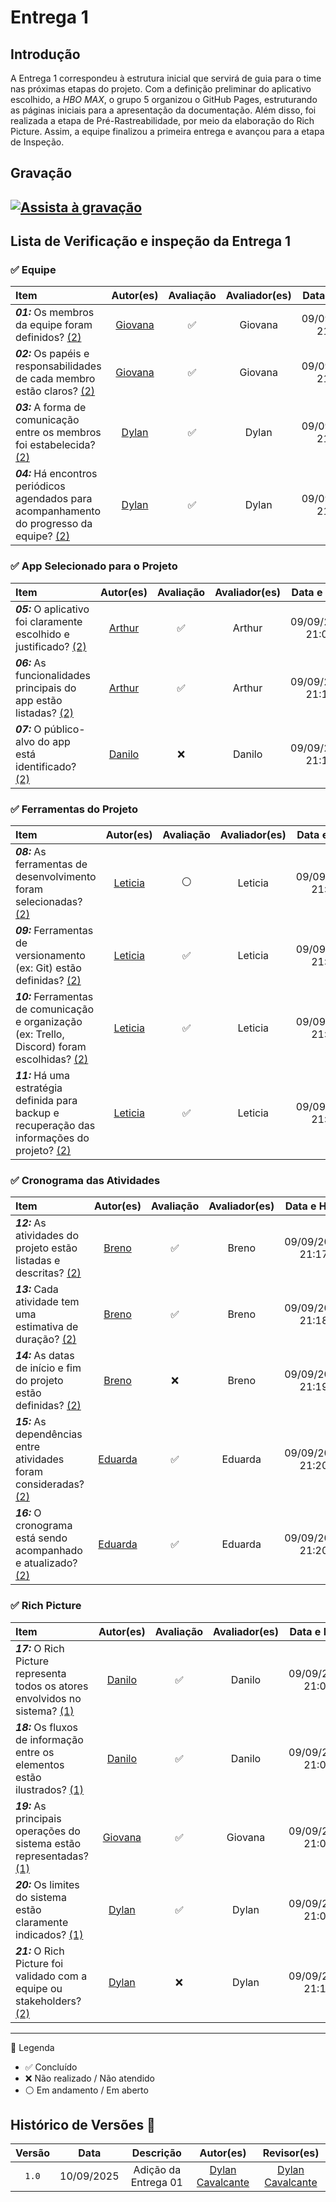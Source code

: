 # Entrega 1

## Introdução

A Entrega 1 correspondeu à estrutura inicial que servirá de guia para o time nas próximas etapas do projeto. Com a definição preliminar do aplicativo escolhido, a *HBO MAX*, o grupo 5 organizou o GitHub Pages, estruturando as páginas iniciais para a apresentação da documentação. Além disso, foi realizada a etapa de Pré-Rastreabilidade, por meio da elaboração do Rich Picture. Assim, a equipe finalizou a primeira entrega e avançou para a etapa de Inspeção.

## Gravação

[![Assista à gravação](https://img.youtube.com/vi/ukdPft-PSpA/0.jpg)](https://youtu.be/ukdPft-PSpA?feature=shared)     
---

## Lista de Verificação e inspeção da Entrega 1

### ✅ Equipe

| Item | Autor(es) | Avaliação | Avaliador(es) | Data e Hora |
| :---- | :---: | :---: | :---: | :---: |
| ***01:*** Os membros da equipe foram definidos? [(2)](#RP2)| [Giovana](https://github.com/GiovanaFontesS) | ✅ | Giovana | 09/09/2025 21:01 |
| ***02:*** Os papéis e responsabilidades de cada membro estão claros? [(2)](#RP2) | [Giovana](https://github.com/GiovanaFontesS) | ✅ | Giovana | 09/09/2025 21:03 |
| ***03:*** A forma de comunicação entre os membros foi estabelecida? [(2)](#RP2) | [Dylan](https://github.com/danielle-soaress) | ✅ | Dylan | 09/09/2025 21:05 |
| ***04:*** Há encontros periódicos agendados para acompanhamento do progresso da equipe? [(2)](#RP2) | [Dylan](https://github.com/eduardodpms) | ✅ | Dylan | 09/09/2025 21:07 |

### ✅ App Selecionado para o Projeto

| Item | Autor(es) | Avaliação | Avaliador(es) | Data e Hora |
| :---- | :---: | :---: | :---: | :---: |
| ***05:*** O aplicativo foi claramente escolhido e justificado? [(2)](#RP2) | [Arthur](https://github.com/arthurfernandesj) | ✅ | Arthur | 09/09/2025 21:08 |
| ***06:*** As funcionalidades principais do app estão listadas? [(2)](#RP2) | [Arthur](https://github.com/arthurfernandesj) | ✅ | Arthur | 09/09/2025 21:10 |
| ***07:*** O público-alvo do app está identificado? [(2)](#RP2) | [Danilo](https://github.com/EngDann) | ❌ | Danilo | 09/09/2025 21:12 |

### ✅ Ferramentas do Projeto

| Item | Autor(es) | Avaliação | Avaliador(es) | Data e Hora |
| :---- | :---: | :---: | :---: | :---: |
| ***08:*** As ferramentas de desenvolvimento foram selecionadas? [(2)](#RP2) | [Leticia](https://github.com/leticialopes20) | ⚪ | Leticia | 09/09/2025 21:13 |
| ***09:*** Ferramentas de versionamento (ex: Git) estão definidas? [(2)](#RP2) | [Leticia](https://github.com/leticialopes20) | ✅ | Leticia | 09/09/2025 21:14 |
| ***10:*** Ferramentas de comunicação e organização (ex: Trello, Discord) foram escolhidas? [(2)](#RP2) | [Leticia](https://github.com/leticialopes20) | ✅ | Leticia | 09/09/2025 21:15 |
| ***11:*** Há uma estratégia definida para backup e recuperação das informações do projeto? [(2)](#RP2) | [Leticia](https://github.com/leticialopes20) | ✅ | Leticia | 09/09/2025 21:16 |

### ✅ Cronograma das Atividades

| Item | Autor(es) | Avaliação | Avaliador(es) | Data e Hora |
| :---- | :---: | :---: | :---: | :---: |
| ***12:*** As atividades do projeto estão listadas e descritas? [(2)](#RP2) | [Breno](https://github.com/BrenoLTeixeira) | ✅ | Breno | 09/09/2025 21:17 |
| ***13:*** Cada atividade tem uma estimativa de duração? [(2)](#RP2) | [Breno](https://github.com/BrenoLTeixeira) | ✅ | Breno | 09/09/2025 21:18 |
| ***14:*** As datas de início e fim do projeto estão definidas? [(2)](#RP2) | [Breno](https://github.com/BrenoLTeixeira) | ❌ | Breno | 09/09/2025 21:19 |
| ***15:*** As dependências entre atividades foram consideradas? [(2)](#RP2) | [Eduarda](https://github.com/eduardar0) | ✅ | Eduarda | 09/09/2025 21:20 |
| ***16:*** O cronograma está sendo acompanhado e atualizado? [(2)](#RP2) | [Eduarda](https://github.com/eduardar0) | ✅ | Eduarda | 09/09/2025 21:20 |

### ✅ Rich Picture

| Item | Autor(es) | Avaliação | Avaliador(es) | Data e Hora |
| :---- | :---: | :---: | :---: | :---: |
| ***17:*** O Rich Picture representa todos os atores envolvidos no sistema? [(1)](#RP1)  | [Danilo](https://github.com/EngDann) | ✅ | Danilo | 09/09/2025 21:02 |
| ***18:*** Os fluxos de informação entre os elementos estão ilustrados? [(1)](#RP1) | [Danilo](https://github.com/EngDann) | ✅ | Danilo | 09/09/2025 21:04 |
| ***19:*** As principais operações do sistema estão representadas? [(1)](#RP1) | [Giovana](https://github.com/GiovanaFontesS) | ✅ | Giovana | 09/09/2025 21:06 |
| ***20:*** Os limites do sistema estão claramente indicados? [(1)](#RP1) | [Dylan](https://github.com/danielle-soaress) | ✅ | Dylan | 09/09/2025 21:09 |
| ***21:*** O Rich Picture foi validado com a equipe ou stakeholders? [(2)](#RP2) | [Dylan](https://github.com/danielle-soaress) | ❌ | Dylan | 09/09/2025 21:11 |

---

📌 Legenda

- ✅ Concluído  
- ❌ Não realizado / Não atendido  
- ⚪ Em andamento / Em aberto

## Histórico de Versões 📅

| Versão | Data | Descrição | Autor(es) | Revisor(es) |
|:-:|:-:|:-:|:-:|:-:|
| `1.0`  | 10/09/2025 | Adição da Entrega 01 | [Dylan Cavalcante](https://github.com/dylancavalcante) | [Dylan Cavalcante](https://github.com/dylancavalcante) |
